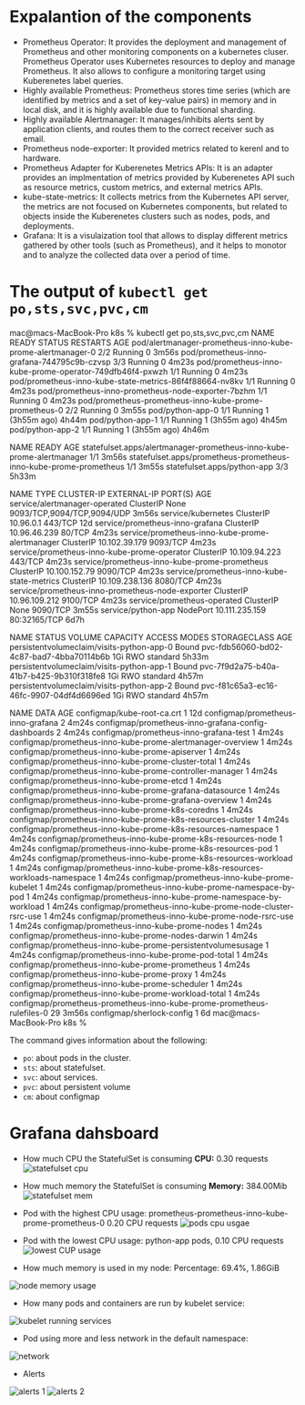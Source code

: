 # Expalantion of the components

- Prometheus Operator: It provides the deployment and management of Prometheus and other monitoring components on a kubernetes cluser. Prometheus Operator uses Kubernetes resources to deploy and manage Prometheus. It also allows to configure a monitoring target using Kuberenetes label queries.
- Highly available Prometheus: Prometheus stores time series (which are identified by metrics and a set of key-value pairs) in memory and in local disk, and it is highly available due to functional sharding.
- Highly available Alertmanager: It manages/inhibits alerts sent by application clients, and routes them to the correct receiver such as email.
- Prometheus node-exporter: It provided metrics related to kerenl and to hardware.
- Prometheus Adapter for Kuberenetes Metrics APIs: It is an adapter provides an implmentation of metrics provided by Kuberenetes API such as resource metrics, custom metrics, and external metrics APIs.
- kube-state-metrics: It collects metrics from the Kubernetes API server, the metrics are not focused on Kubernetes components, but related to objects inside the Kuberenetes clusters such as nodes, pods, and deployments.
- Grafana: It is a visulaization tool that allows to display different metrics gathered by other tools (such as Prometheus), and it helps to monotor and to analyze the collected data over a period of time.

# The output of `kubectl get po,sts,svc,pvc,cm`

mac@macs-MacBook-Pro k8s % kubectl get po,sts,svc,pvc,cm
NAME                                                         READY   STATUS    RESTARTS        AGE
pod/alertmanager-prometheus-inno-kube-prome-alertmanager-0   2/2     Running   0               3m56s
pod/prometheus-inno-grafana-744795c9b-czvsp                  3/3     Running   0               4m23s
pod/prometheus-inno-kube-prome-operator-749dfb46f4-pxwzh     1/1     Running   0               4m23s
pod/prometheus-inno-kube-state-metrics-86f4f88664-nv8kv      1/1     Running   0               4m23s
pod/prometheus-inno-prometheus-node-exporter-7bzhm           1/1     Running   0               4m23s
pod/prometheus-prometheus-inno-kube-prome-prometheus-0       2/2     Running   0               3m55s
pod/python-app-0                                             1/1     Running   1 (3h55m ago)   4h44m
pod/python-app-1                                             1/1     Running   1 (3h55m ago)   4h45m
pod/python-app-2                                             1/1     Running   1 (3h55m ago)   4h46m

NAME                                                                    READY   AGE
statefulset.apps/alertmanager-prometheus-inno-kube-prome-alertmanager   1/1     3m56s
statefulset.apps/prometheus-prometheus-inno-kube-prome-prometheus       1/1     3m55s
statefulset.apps/python-app                                             3/3     5h33m

NAME                                               TYPE        CLUSTER-IP       EXTERNAL-IP   PORT(S)                      AGE
service/alertmanager-operated                      ClusterIP   None             <none>        9093/TCP,9094/TCP,9094/UDP   3m56s
service/kubernetes                                 ClusterIP   10.96.0.1        <none>        443/TCP                      12d
service/prometheus-inno-grafana                    ClusterIP   10.96.46.239     <none>        80/TCP                       4m23s
service/prometheus-inno-kube-prome-alertmanager    ClusterIP   10.102.39.179    <none>        9093/TCP                     4m23s
service/prometheus-inno-kube-prome-operator        ClusterIP   10.109.94.223    <none>        443/TCP                      4m23s
service/prometheus-inno-kube-prome-prometheus      ClusterIP   10.100.152.79    <none>        9090/TCP                     4m23s
service/prometheus-inno-kube-state-metrics         ClusterIP   10.109.238.136   <none>        8080/TCP                     4m23s
service/prometheus-inno-prometheus-node-exporter   ClusterIP   10.96.109.212    <none>        9100/TCP                     4m23s
service/prometheus-operated                        ClusterIP   None             <none>        9090/TCP                     3m55s
service/python-app                                 NodePort    10.111.235.159   <none>        80:32165/TCP                 6d7h

NAME                                        STATUS   VOLUME                                     CAPACITY   ACCESS MODES   STORAGECLASS   AGE
persistentvolumeclaim/visits-python-app-0   Bound    pvc-fdb56060-bd02-4c87-bad7-4bba70114b6b   1Gi        RWO            standard       5h33m
persistentvolumeclaim/visits-python-app-1   Bound    pvc-7f9d2a75-b40a-41b7-b425-9b310f318fe8   1Gi        RWO            standard       4h57m
persistentvolumeclaim/visits-python-app-2   Bound    pvc-f81c65a3-ec16-46fc-9907-04df4d6696ed   1Gi        RWO            standard       4h57m

NAME                                                                     DATA   AGE
configmap/kube-root-ca.crt                                               1      12d
configmap/prometheus-inno-grafana                                        2      4m24s
configmap/prometheus-inno-grafana-config-dashboards                      2      4m24s
configmap/prometheus-inno-grafana-test                                   1      4m24s
configmap/prometheus-inno-kube-prome-alertmanager-overview               1      4m24s
configmap/prometheus-inno-kube-prome-apiserver                           1      4m24s
configmap/prometheus-inno-kube-prome-cluster-total                       1      4m24s
configmap/prometheus-inno-kube-prome-controller-manager                  1      4m24s
configmap/prometheus-inno-kube-prome-etcd                                1      4m24s
configmap/prometheus-inno-kube-prome-grafana-datasource                  1      4m24s
configmap/prometheus-inno-kube-prome-grafana-overview                    1      4m24s
configmap/prometheus-inno-kube-prome-k8s-coredns                         1      4m24s
configmap/prometheus-inno-kube-prome-k8s-resources-cluster               1      4m24s
configmap/prometheus-inno-kube-prome-k8s-resources-namespace             1      4m24s
configmap/prometheus-inno-kube-prome-k8s-resources-node                  1      4m24s
configmap/prometheus-inno-kube-prome-k8s-resources-pod                   1      4m24s
configmap/prometheus-inno-kube-prome-k8s-resources-workload              1      4m24s
configmap/prometheus-inno-kube-prome-k8s-resources-workloads-namespace   1      4m24s
configmap/prometheus-inno-kube-prome-kubelet                             1      4m24s
configmap/prometheus-inno-kube-prome-namespace-by-pod                    1      4m24s
configmap/prometheus-inno-kube-prome-namespace-by-workload               1      4m24s
configmap/prometheus-inno-kube-prome-node-cluster-rsrc-use               1      4m24s
configmap/prometheus-inno-kube-prome-node-rsrc-use                       1      4m24s
configmap/prometheus-inno-kube-prome-nodes                               1      4m24s
configmap/prometheus-inno-kube-prome-nodes-darwin                        1      4m24s
configmap/prometheus-inno-kube-prome-persistentvolumesusage              1      4m24s
configmap/prometheus-inno-kube-prome-pod-total                           1      4m24s
configmap/prometheus-inno-kube-prome-prometheus                          1      4m24s
configmap/prometheus-inno-kube-prome-proxy                               1      4m24s
configmap/prometheus-inno-kube-prome-scheduler                           1      4m24s
configmap/prometheus-inno-kube-prome-workload-total                      1      4m24s
configmap/prometheus-prometheus-inno-kube-prome-prometheus-rulefiles-0   29     3m56s
configmap/sherlock-config                                                1      6d
mac@macs-MacBook-Pro k8s % 

The command gives information about the following:
- `po`: about pods in the cluster.
- `sts`: about statefulset.
- `svc`: about services.
- `pvc`: about persistent volume
- `cm`: about configmap

# Grafana dahsboard

- How much CPU the StatefulSet is consuming
**CPU:** 0.30 requests
![statefulset cpu](../images/statefulset_cpu.png)

- How much memory the StatefulSet is consuming
**Memory:** 384.00Mib
![statefulset mem](../images/statefulset_memory.png)

- Pod with the highest CPU usage: prometheus-prometheus-inno-kube-prome-prometheus-0  0.20 CPU requests
![pods cpu usgae](../images/pods_cpu_usage.png)

- Pod with the lowest CPU usage: python-app pods,  0.10 CPU requests
![lowest CUP usage](../images/pods_lowest_cpu_usage.png)

- How much memory is used in my node: Percentage: 69.4%, 1.86GiB

![node memory usage](../images/node_memory_usage.png)

- How many pods and containers are run by kubelet service:

![kubelet running services](../images/kubelet_running_services.png)

- Pod using more and less network in the default namespace:

![network](../images/network.png)

- Alerts

![alerts 1](../images/alerts_1.png)
![alerts 2](../images/alerts_2.png)


